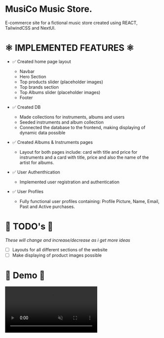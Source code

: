 # MusiCo Music Store.
E-commerce site for a fictional music store created using REACT, TailwindCSS and NextUI.

# ⚛️ IMPLEMENTED FEATURES ⚛️

* ✅ Created home page layout 
    - Navbar
    - Hero Section
    - Top products slider (placeholder images)
    - Top brands section 
    - Top Albums slider (placeholder images)
    - Footer

* ✅ Created DB 
    - Made collections for instruments, albums and users
    - Seeded instruments and album collection
    - Connected the database to the frontend, making displaying of dynamic data possible

* ✅ Created Albums & Instruments pages
    - Layout for both pages include: card with title and price for instruments and a card with title, price and also the name of the artist for albums.

* ✅ User Authenthication
    - Implemented user registration and authentication

* ✅ User Profiles
    - Fully functional user profiles containing: Profile Picture, Name, Email, Past and Active purchases.


# 🚧 TODO's 🚧
*These will change and increase/decrease as i get more ideas*

* ☐ Layouts for all different sections of the website
* ☐ Make displaying of product images possible



# 🎨 Demo 🎨

<video src="https://github.com/user-attachments/assets/6d34f849-a573-40b1-8ba7-282b81f2973a](https://github.com/user-attachments/assets/cb3d1000-a530-48de-ac4f-81b2d2109210" 
    autoplay 
    loop 
    muted 
    playsinline>
    Your browser does not support the video tag.
</video>


